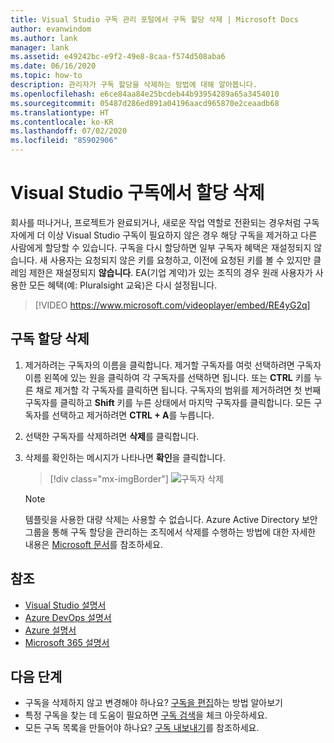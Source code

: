 ```yaml
---
title: Visual Studio 구독 관리 포털에서 구독 할당 삭제 | Microsoft Docs
author: evanwindom
ms.author: lank
manager: lank
ms.assetid: e49242bc-e9f2-49e8-8caa-f574d508aba6
ms.date: 06/16/2020
ms.topic: how-to
description: 관리자가 구독 할당을 삭제하는 방법에 대해 알아봅니다.
ms.openlocfilehash: e6ce84aa84e25bcdeb44b93954289a65a3454010
ms.sourcegitcommit: 05487d286ed891a04196aacd965870e2ceaadb68
ms.translationtype: HT
ms.contentlocale: ko-KR
ms.lasthandoff: 07/02/2020
ms.locfileid: "85902906"
---
```

# <a name="delete-assignments-in-visual-studio-subscriptions"></a>Visual Studio 구독에서 할당 삭제
회사를 떠나거나, 프로젝트가 완료되거나, 새로운 작업 역할로 전환되는 경우처럼 구독자에게 더 이상 Visual Studio 구독이 필요하지 않은 경우 해당 구독을 제거하고 다른 사람에게 할당할 수 있습니다. 구독을 다시 할당하면 일부 구독자 혜택은 재설정되지 않습니다.  새 사용자는 요청되지 않은 키를 요청하고, 이전에 요청된 키를 볼 수 있지만 클레임 제한은 재설정되지 **않습니다**.  EA(기업 계약)가 있는 조직의 경우 원래 사용자가 사용한 모든 혜택(예: Pluralsight 교육)은 다시 설정됩니다. 

> [!VIDEO https://www.microsoft.com/videoplayer/embed/RE4yG2q]

## <a name="delete-a-subscription-assignment"></a>구독 할당 삭제
1. 제거하려는 구독자의 이름을 클릭합니다. 제거할 구독자를 여럿 선택하려면 구독자 이름 왼쪽에 있는 원을 클릭하여 각 구독자를 선택하면 됩니다.  또는 **CTRL** 키를 누른 채로 제거할 각 구독자를 클릭하면 됩니다. 구독자의 범위를 제거하려면 첫 번째 구독자를 클릭하고 **Shift** 키를 누른 상태에서 마지막 구독자를 클릭합니다.  모든 구독자를 선택하고 제거하려면 **CTRL + A**를 누릅니다. 
2. 선택한 구독자를 삭제하려면 **삭제**를 클릭합니다.
3. 삭제를 확인하는 메시지가 나타나면 **확인**을 클릭합니다.
   > [!div class="mx-imgBorder"]
   > ![구독자 삭제](_img/delete-license/delete-subscribers.png)

   > [!NOTE]
   > 템플릿을 사용한 대량 삭제는 사용할 수 없습니다. Azure Active Directory 보안 그룹을 통해 구독 할당을 관리하는 조직에서 삭제를 수행하는 방법에 대한 자세한 내용은 [Microsoft 문서](assign-license-bulk.md#use-azure-active-directory-groups-to-assign-subscriptions)를 참조하세요.  

## <a name="see-also"></a>참조
- [Visual Studio 설명서](https://docs.microsoft.com/visualstudio/)
- [Azure DevOps 설명서](https://docs.microsoft.com/azure/devops/)
- [Azure 설명서](https://docs.microsoft.com/azure/)
- [Microsoft 365 설명서](https://docs.microsoft.com/microsoft-365/)

## <a name="next-steps"></a>다음 단계
- 구독을 삭제하지 않고 변경해야 하나요?  [구독을 편집](edit-license.md)하는 방법 알아보기
- 특정 구독을 찾는 데 도움이 필요하면 [구독 검색](search-license.md)을 체크 아웃하세요.
- 모든 구독 목록을 만들어야 하나요?  [구독 내보내기](exporting-subscriptions.md)를 참조하세요.


